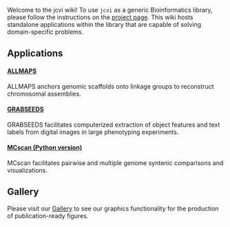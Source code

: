 Welcome to the jcvi wiki! To use `jcvi` as a generic Bioinformatics library, please follow the instructions on the [project page](https://github.com/tanghaibao/jcvi/). This wiki hosts standalone applications within the library that are capable of solving domain-specific problems.

## Applications

#### [ALLMAPS](wiki/ALLMAPS)
ALLMAPS anchors genomic scaffolds onto linkage groups to reconstruct chromosomal assemblies.

#### [GRABSEEDS](wiki/GRABSEEDS)
GRABSEEDS facilitates computerized extraction of object features and text labels from digital images in large phenotyping experiments.

#### [MCscan (Python version)](wiki/MCscan-(Python-version))
MCscan facilitates pairwise and multiple genome syntenic comparisons and visualizations. 

## Gallery

Please visit our [Gallery](wiki/Gallery) to see our graphics functionality for the production of publication-ready figures.
